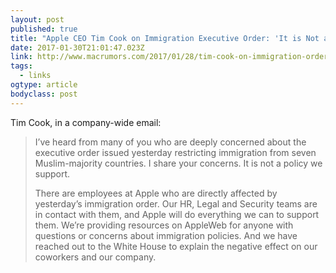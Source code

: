 ```yaml
---
layout: post 
published: true 
title: "Apple CEO Tim Cook on Immigration Executive Order: 'It is Not a Policy We Support'" 
date: 2017-01-30T21:01:47.023Z 
link: http://www.macrumors.com/2017/01/28/tim-cook-on-immigration-order/ 
tags:
  - links
ogtype: article 
bodyclass: post 
---
```


Tim Cook, in a company-wide email:

> I’ve heard from many of you who are deeply concerned about the executive order issued yesterday restricting immigration from seven Muslim-majority countries. I share your concerns. It is not a policy we support.
> 
> There are employees at Apple who are directly affected by yesterday’s immigration order. Our HR, Legal and Security teams are in contact with them, and Apple will do everything we can to support them. We’re providing resources on AppleWeb for anyone with questions or concerns about immigration policies. And we have reached out to the White House to explain the negative effect on our coworkers and our company.

